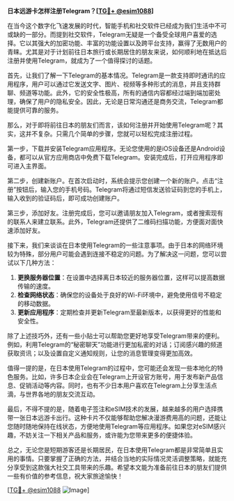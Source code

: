 **日本远游卡怎样注册Telegram？[[TG💪+ @esim1088](https://t.me/s/esim1088)]**

在当今这个数字化飞速发展的时代，智能手机和社交软件已经成为我们生活中不可或缺的一部分。而提到社交软件，Telegram无疑是一个备受全球用户喜爱的选择。它以其强大的加密功能、丰富的功能设置以及跨平台支持，赢得了无数用户的青睐。尤其是对于计划前往日本旅行或长期居住的朋友来说，如何顺利地在抵达后注册并使用Telegram，就成为了一个值得探讨的话题。

首先，让我们了解一下Telegram的基本情况。Telegram是一款支持即时通讯的应用程序，用户可以通过它发送文字、图片、视频等多种形式的消息，并且支持群聊、频道等功能。此外，它的安全性极高，所有的通信内容都经过端到端加密处理，确保了用户的隐私安全。因此，无论是日常沟通还是商务交流，Telegram都能提供可靠的服务。

那么，对于即将前往日本的朋友们而言，该如何注册并开始使用Telegram呢？其实，这并不复杂。只需几个简单的步骤，您就可以轻松完成注册过程。

第一步，下载并安装Telegram应用程序。无论您使用的是iOS设备还是Android设备，都可以从官方应用商店中免费下载Telegram。安装完成后，打开应用程序即可进入主界面。

第二步，创建新账户。在首次启动时，系统会提示您创建一个新的账户。点击“注册”按钮后，输入您的手机号码。Telegram将通过短信发送验证码到您的手机上，输入收到的验证码后，即可成功创建账户。

第三步，添加好友。注册完成后，您可以邀请朋友加入Telegram，或者搜索现有的联系人来建立联系。此外，Telegram还提供了二维码扫描功能，方便面对面快速添加好友。

接下来，我们来谈谈在日本使用Telegram的一些注意事项。由于日本的网络环境较为特殊，部分用户可能会遇到连接不稳定的问题。为了解决这一问题，您可以尝试以下几种方法：

1. **更换服务器位置**：在设置中选择离日本较近的服务器位置，这样可以提高数据传输的速度。
2. **检查网络状态**：确保您的设备处于良好的Wi-Fi环境中，避免使用信号不稳定的移动数据。
3. **更新应用程序**：定期检查并更新Telegram至最新版本，以获得更好的性能和安全性。

除了上述技巧外，还有一些小贴士可以帮助您更好地享受Telegram带来的便利。例如，利用Telegram的“秘密聊天”功能进行更加私密的对话；订阅感兴趣的频道获取资讯；以及设置自定义通知规则，让您的消息管理变得更加高效。

值得一提的是，在日本使用Telegram的过程中，您可能还会发现一些本地化的特色服务。比如，许多日本企业会在Telegram上开设官方账号，用于发布新产品信息、促销活动等内容。同时，也有不少日本用户喜欢在Telegram上分享生活点滴，与世界各地的朋友交流互动。

最后，不得不提的是，随着电子签注和eSIM技术的发展，越来越多的用户选择携带一张日本远游卡出行。这种卡片不仅能够帮助您解决漫游费用高的问题，还能让您随时随地保持在线状态，方便地使用Telegram等应用程序。如果您对eSIM感兴趣，不妨关注一下相关产品和服务，或许能为您带来更多的便捷体验。

总之，无论您是短期游客还是长期居民，在日本使用Telegram都是非常简单且实用的事情。只要掌握了正确的方法，并结合当地的实际情况灵活调整策略，就能充分享受到这款强大社交工具带来的乐趣。希望本文能为准备前往日本的朋友们提供一些有价值的参考信息，祝大家旅途愉快！

[[TG💪+ @esim1088](https://t.me/s/esim1088) ![Image](https://i.postimg.cc/4NQfJmqS/Snipaste-2025-05-13-00-14-12.png)]